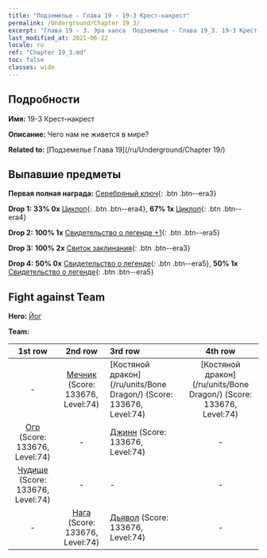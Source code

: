 ```yaml
---
title: "Подземелье - Глава 19 - 19-3 Крест-накрест"
permalink: /Underground/Chapter 19_3/
excerpt: "Глава 19 - 3. Эра хаоса  Подземелье - Глава 19_3. 19-3 Крест-накрест"
last_modified_at: 2021-06-22
locale: ru
ref: "Chapter 19_3.md"
toc: false
classes: wide
---
```


## Подробности

 **Имя:** 19-3 Крест-накрест

 **Описание:** Чего нам не живется в мире?

 **Related to:** [Подземелье Глава 19](/ru/Underground/Chapter 19/)

## Выпавшие предметы

 **Первая полная награда:** [Серебряный ключ](/ItemsRU/con_693/){: .btn .btn--era3}

 **Drop 1:** **33% 0x** [Циклоп](/ItemsRU/unt_222/){: .btn .btn--era4}, **67% 1x** [Циклоп](/ItemsRU/unt_222/){: .btn .btn--era4}

 **Drop 2:** **100% 1x** [Свидетельство о легенде +1](/ItemsRU/mat_74/){: .btn .btn--era5}

 **Drop 3:** **100% 2x** [Свиток заклинания](/ItemsRU/con_694/){: .btn .btn--era3}

 **Drop 4:** **50% 0x** [Свидетельство о легенде](/ItemsRU/mat_67/){: .btn .btn--era5}, **50% 1x** [Свидетельство о легенде](/ItemsRU/mat_67/){: .btn .btn--era5}


## Fight against Team
 **Hero:** [Йог](/ru/heroes/Yog/)

 **Team:**


  | 1st row | 2nd row | 3rd row | 4th row |
  |:----:|:----:|:----|:----:|
  | - | [Мечник](/ru/units/Swordsman/) (Score: 133676, Level:74)  | [Костяной дракон](/ru/units/Bone Dragon/) (Score: 133676, Level:74)  | [Костяной дракон](/ru/units/Bone Dragon/) (Score: 133676, Level:74)  |
  | [Огр](/ru/units/Ogre/) (Score: 133676, Level:74)  | - | [Джинн](/ru/units/Genie/) (Score: 133676, Level:74)  | - |
  | [Чудище](/ru/units/Behemoth/) (Score: 133676, Level:74)  | - | - | - |
  | - | [Нага](/ru/units/Naga/) (Score: 133676, Level:74)  | [Дьявол](/ru/units/Devil/) (Score: 133676, Level:74)  | - |


